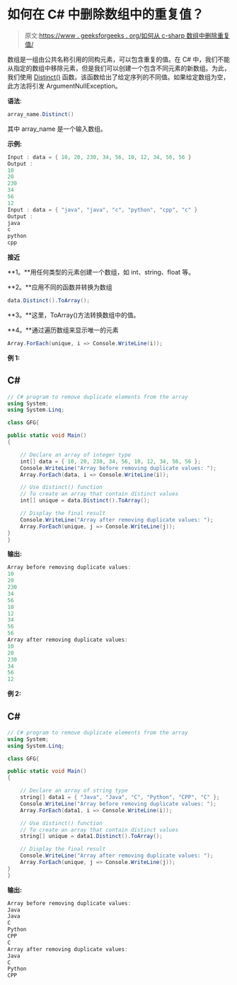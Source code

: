 # 如何在 C# 中删除数组中的重复值？

> 原文:[https://www . geeksforgeeks . org/如何从 c-sharp 数组中删除重复值/](https://www.geeksforgeeks.org/how-to-remove-duplicate-values-from-an-array-in-c-sharp/)

数组是一组由公共名称引用的同构元素，可以包含重复的值。在 C# 中，我们不能从指定的数组中移除元素，但是我们可以创建一个包含不同元素的新数组。为此，我们使用 [Distinct()](https://www.geeksforgeeks.org/linq-set-operator-distinct/) 函数。该函数给出了给定序列的不同值。如果给定数组为空，此方法将引发 ArgumentNullException。

**语法**:

```cs
array_name.Distinct()
```

其中 array_name 是一个输入数组。

**示例:**

```cs
Input : data = { 10, 20, 230, 34, 56, 10, 12, 34, 56, 56 }
Output :
10
20
230
34
56
12
Input : data = { "java", "java", "c", "python", "cpp", "c" }
Output :
java
c
python
cpp
```

**接近**

**1。**用任何类型的元素创建一个数组，如 int、string、float 等。

**2。**应用不同的函数并转换为数组

```cs
data.Distinct().ToArray();
```

**3。**这里，ToArray()方法转换数组中的值。

**4。**通过遍历数组来显示唯一的元素

```cs
Array.ForEach(unique, i => Console.WriteLine(i));
```

**例 1:**

## C#

```cs
// C# program to remove duplicate elements from the array
using System;
using System.Linq;

class GFG{

public static void Main()
{

    // Declare an array of integer type
    int[] data = { 10, 20, 230, 34, 56, 10, 12, 34, 56, 56 };
    Console.WriteLine("Array before removing duplicate values: ");
    Array.ForEach(data, i => Console.WriteLine(i));

    // Use distinct() function
    // To create an array that contain distinct values
    int[] unique = data.Distinct().ToArray();

    // Display the final result
    Console.WriteLine("Array after removing duplicate values: ");
    Array.ForEach(unique, j => Console.WriteLine(j));
}
}
```

**输出:**

```cs
Array before removing duplicate values:
10
20
230
34
56
10
12
34
56
56
Array after removing duplicate values:
10
20
230
34
56
12
```

**例 2:**

## C#

```cs
// C# program to remove duplicate elements from the array
using System;
using System.Linq;

class GFG{

public static void Main()
{

    // Declare an array of string type
    string[] data1 = { "Java", "Java", "C", "Python", "CPP", "C" };
    Console.WriteLine("Array before removing duplicate values: ");
    Array.ForEach(data1, i => Console.WriteLine(i));

    // Use distinct() function
    // To create an array that contain distinct values
    string[] unique = data1.Distinct().ToArray();

    // Display the final result
    Console.WriteLine("Array after removing duplicate values: ");
    Array.ForEach(unique, j => Console.WriteLine(j));
}
}
```

**输出:**

```cs
Array before removing duplicate values: 
Java
Java
C
Python
CPP
C
Array after removing duplicate values: 
Java
C
Python
CPP
```